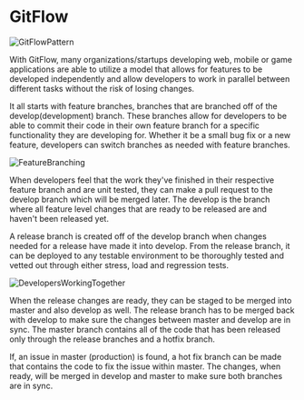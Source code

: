 # GitFlow

![GitFlowPattern](https://www.campingcoder.com/post/20180412-git-flow.png)

With GitFlow, many organizations/startups developing web, mobile or game applications are able to
utilize a model that allows for features to be developed independently and allow developers to
work in parallel between different tasks without the risk of losing changes. 

It all starts with feature branches, branches that are branched off of the develop(development) branch. These branches
allow for developers to be able to commit their code in their own feature branch for a specific functionality 
they are developing for. Whether it be a small bug fix or a new feature, developers can switch branches as needed 
with feature branches.

![FeatureBranching](https://backlog.com/app/themes/backlog-child/assets/img/guides/git/collaboration/using_branches_002.png)

When developers feel that the work they've finished in their respective feature branch and are unit tested, they can
make a pull request to the develop branch which will be merged later. The develop is the branch where all feature level
changes that are ready to be released are and haven't been released yet.  

A release branch is created off of the develop branch when changes needed for a release have made it into develop. From
the release branch, it can be deployed to any testable environment to be thoroughly tested and vetted out through either
stress, load and regression tests.

![DevelopersWorkingTogether](https://miro.medium.com/max/1400/1*SocipNKmX8WP0uJR6W3xpw.jpeg)

When the release changes are ready, they can be staged to be merged into master and also develop as well. The release
branch has to be merged back with develop to make sure the changes between master and develop are in sync. The master branch
contains all of the code that has been released only through the release branches and a hotfix branch.

If, an issue in master (production) is found, a hot fix branch can be made that contains the code to fix
the issue within master. The changes, when ready, will be merged in develop and master to make sure both branches are in
sync.